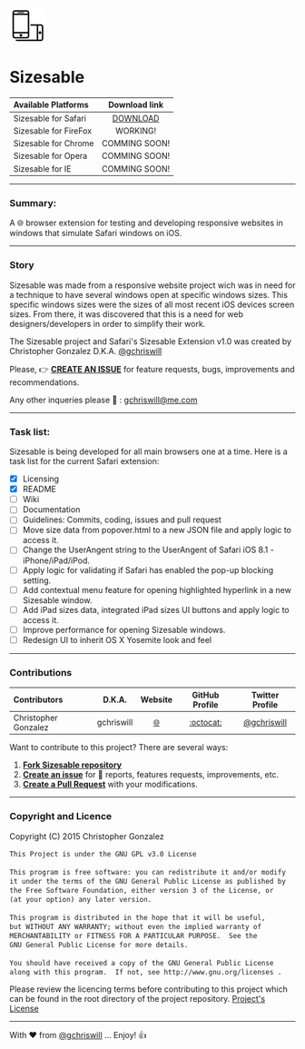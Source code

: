 ![Sizesable](/Sizesable.safariextension/icon-64.png)

# Sizesable

| Available Platforms | Download link |
| :------------ | :---------------: |
| Sizesable for Safari | [DOWNLOAD](https://github.com/gchriswill/Sizesable/blob/master/Sizesable.safariextz?raw=true) |
| Sizesable for FireFox | WORKING! |
| Sizesable for Chrome | COMMING SOON! |
| Sizesable for Opera | COMMING SOON! |
| Sizesable for IE | COMMING SOON! |

---
### Summary:

A :globe_with_meridians: browser extension for testing and developing responsive websites in windows that simulate Safari windows on iOS.

---

### Story
Sizesable was made from a responsive website project wich was in need for a technique to have several windows open at specific windows sizes. This specific windows sizes were the sizes of all most recent iOS devices screen sizes. From there, it was discovered that this is a need for web designers/developers in order to simplify their work.

The Sizesable project and Safari's Sizesable Extension v1.0 was created by Christopher Gonzalez D.K.A. [@gchriswill](https://twitter.com/gchriswill)

Please, :point_right: [__CREATE AN ISSUE__](https://github.com/gchriswill/Sizesable/issues) for feature requests, bugs, improvements and recommendations. 

Any other inqueries please :e-mail: : [gchriswill@me.com](mailto:gchriswill@me.com)

---

### Task list:

Sizesable is being developed for all main browsers one at a time.
Here is a task list for the current Safari extension:

- [x] Licensing
- [x] README
- [ ] Wiki
- [ ] Documentation
- [ ] Guidelines: Commits, coding, issues and pull request
- [ ] Move size data from popover.html to a new JSON file and apply logic to access it.
- [ ] Change the UserAngent string to the UserAngent of Safari iOS 8.1 - iPhone/iPad/iPod.
- [ ] Apply logic for validating if Safari has enabled the pop-up blocking setting.
- [ ] Add contextual menu feature for opening highlighted hyperlink in a new Sizesable window.
- [ ] Add iPad sizes data, integrated iPad sizes UI buttons and apply logic to access it.
- [ ] Improve performance for opening Sizesable windows.
- [ ] Redesign UI to inherit OS X Yosemite look and feel 

---

### Contributions

| Contributors | D.K.A. | Website | GitHub Profile  | Twitter Profile |
| :--------------- | :---------------: | :---------------: | :---------------: | :---------------: |
| Christopher Gonzalez | gchriswill | [:globe_with_meridians:](http://www.gchriswill.me) |[:octocat:](https://github.com/gchriswill) | [@gchriswill](https://twitter.com/gchriswill) |

Want to contribute to this project? There are several ways:

1. [__Fork Sizesable repository__](https://github.com/gchriswill/Sizesable/fork)
2. [__Create an issue__](https://github.com/gchriswill/Sizesable/issues) for :bug: reports, features requests, improvements, etc.
3. [__Create a Pull Request__](https://github.com/gchriswill/Sizesable/compare/) with your modifications.

---

### Copyright and Licence
  
  Copyright (C) 2015 Christopher Gonzalez

    This Project is under the GNU GPL v3.0 License
    
    This program is free software: you can redistribute it and/or modify
    it under the terms of the GNU General Public License as published by
    the Free Software Foundation, either version 3 of the License, or
    (at your option) any later version.

    This program is distributed in the hope that it will be useful,
    but WITHOUT ANY WARRANTY; without even the implied warranty of
    MERCHANTABILITY or FITNESS FOR A PARTICULAR PURPOSE.  See the
    GNU General Public License for more details.

    You should have received a copy of the GNU General Public License
    along with this program.  If not, see http://www.gnu.org/licenses .

Please review the licencing terms before contributing to this project which can be found in the root directory of the project repository. [Project's License](https://github.com/gchriswill/Sizesable/blob/master/LICENSE)

---

With :heart: from [@gchriswill](https://twitter.com/gchriswill) ... Enjoy! :thumbsup:
